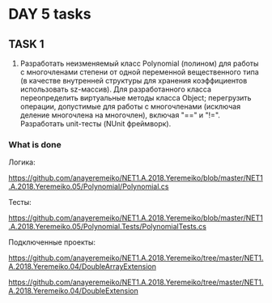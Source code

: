 # DAY 5 tasks

## TASK 1

1. Разработать неизменяемый класс Polynomial (полином) для работы с многочленами степени от одной переменной вещественного типа (в качестве внутренней структуры для хранения коэффициентов использовать sz-массив). Для разработанного класса переопределить виртуальные методы класса Object; перегрузить операции, допустимые для работы с многочленами (исключая деление многочлена на многочлен), включая "==" и "!=". Разработать unit-тесты (NUnit фреймворк).

### What is done

Логика:

https://github.com/anayeremeiko/NET1.A.2018.Yeremeiko/blob/master/NET1.A.2018.Yeremeiko.05/Polynomial/Polynomial.cs

Тесты:

https://github.com/anayeremeiko/NET1.A.2018.Yeremeiko/blob/master/NET1.A.2018.Yeremeiko.05/Polynomial.Tests/PolynomialTests.cs

Подключенные проекты:

https://github.com/anayeremeiko/NET1.A.2018.Yeremeiko/tree/master/NET1.A.2018.Yeremeiko.04/DoubleArrayExtension

https://github.com/anayeremeiko/NET1.A.2018.Yeremeiko/tree/master/NET1.A.2018.Yeremeiko.04/DoubleExtension
